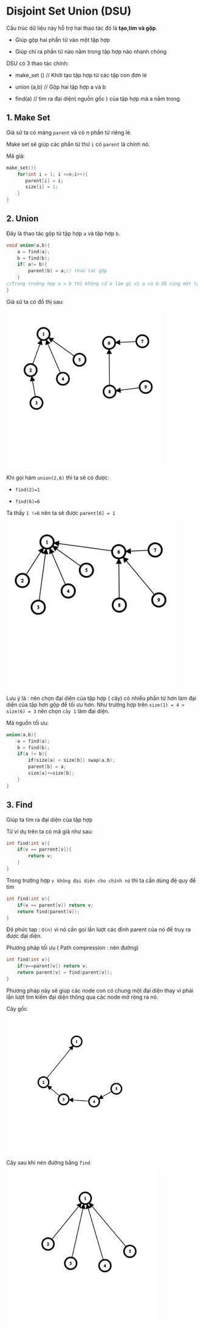 # Disjoint Set Union (DSU)

Cấu trúc dữ liệu này hỗ trợ hai thao tác đó là **tạo,tìm và gộp**. 

- Giúp gộp hai phần tử vào một tập hợp

- Giúp chỉ ra phần tử nào nằm trong tập hợp nào nhanh chóng

DSU có 3 thao tác chính:

- make_set () // Khởi tạo tập hợp từ các tập con đơn lẻ

- union (a,b) // Gộp hai tập hợp a và b

- find(a) // tìm ra đại diện( nguồn gốc ) của tập hợp mà a nằm trong.

## 1. Make Set

Giả sử ta có mảng `parent` và có n phần tử riêng lẻ.

Make set sẽ giúp các phần tử thứ `i` có `parent` là chính nó. 

Mã giả:

```cpp
make_set(){
    for(int i = 1; i <=n;i++){
       parent[i] = i;
       size[i] = 1;
    }
} 
```

## 2. Union

Đây là thao tác gộp từ tập hợp `a` và tập hợp `b`.

```cpp
void union(a,b){
    a = find(a);
    b = find(b);
    if( a!= b){
        parent[b] = a;// thao tác gộp
    }
//Trong trường hợp a = b thì không cần làm gì vì a và b đã cùng một tập hợp rồi
}
```

Giả sử ta có đồ thị sau:

<img title="" src="https://github.com/TruongNguyenDinh/GraphCpp/blob/main/DSU/graph%20(2).png" alt="Đồ thị ban đầu" data-align="center" width="415">

Khi gọi hàm `union(2,6)` thì ta sẽ có được:

- `find(2)=1`

- `find(6)=6`

Ta thấy `1 !=6` nên ta sẽ được `parent[6] = 1` <img title="" src="https://github.com/TruongNguyenDinh/GraphCpp/blob/main/DSU/graph%20(3).png?msec=1754634165514" alt="Đồ thị sau khi union" data-align="center" width="454">

Lưu ý là : nên chọn đại diện của tập hợp ( cây) có nhiều phần tử hơn làm đại diện của tập hơn gộp để tối ưu hơn. Như trường hợp trên `size(1) = 4 > size(6) = 3` nên chọn `cây 1` làm đại diện.

Mã nguồn tối ưu:

```cpp
union(a,b){
    a = find(a);
    b = find(b);
    if(a != b){
        if(size[a] < size[b]) swap(a,b);
        parent[b] = a;
        size[a]+=size[b];
    }
}
```

## 3. Find

Giúp ta tìm ra đại diện của tập hợp 

Từ ví dụ trên ta có mã giả như sau:

```cpp
int find(int v){
    if(v == parrent[v]){
        return v;
    }
}
```

Trong trường hợp `v không đại diện cho chính nó` thì ta cần dùng đệ quy để tìm

```cpp
int find(int v){
    if(v == parent[v]) return v;
    return find(parent[v]);
}
```

Độ phức tạp : `O(n)` vì nó cần gọi lần lượt các đỉnh parent của nó để truy ra được đại diện.

Phương pháp tối ưu ( Path compression : nén đường)

```cpp
int find(int v){
    if(v==parent[v]) return v;
    return parent[v] = find(parent[v]);
}
```

Phương pháp này sẽ giúp các node con có chung một đại diện thay vì phải lần lượt tìm kiếm đại diện thông qua các node mở rộng ra nó.

Cây gốc

<img title="" src="https://github.com/TruongNguyenDinh/GraphCpp/blob/main/DSU/graph.png" alt="Cây trước khi nén" data-align="center" width="357">

Cây sau khi nén đường bằng `find` 

<img title="" src="https://github.com/TruongNguyenDinh/GraphCpp/blob/main/DSU/graph (1).png?msec=1754634165514" alt="Cây sau khi nén" data-align="center" width="401">



